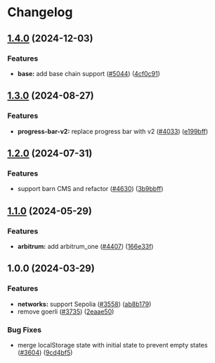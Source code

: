 # Changelog

## [1.4.0](https://github.com/cowprotocol/cowswap/compare/core-v1.3.0...core-v1.4.0) (2024-12-03)


### Features

* **base:** add base chain support ([#5044](https://github.com/cowprotocol/cowswap/issues/5044)) ([4cf0c91](https://github.com/cowprotocol/cowswap/commit/4cf0c91a300d6fcdc026364e74c45e5b2f729f2b))

## [1.3.0](https://github.com/cowprotocol/cowswap/compare/core-v1.2.0...core-v1.3.0) (2024-08-27)


### Features

* **progress-bar-v2:** replace progress bar with v2 ([#4033](https://github.com/cowprotocol/cowswap/issues/4033)) ([e199bff](https://github.com/cowprotocol/cowswap/commit/e199bff492ad3f91df23be34a829ebe1f246444a))

## [1.2.0](https://github.com/cowprotocol/cowswap/compare/core-v1.1.0...core-v1.2.0) (2024-07-31)


### Features

* support barn CMS and refactor ([#4630](https://github.com/cowprotocol/cowswap/issues/4630)) ([3b9bbff](https://github.com/cowprotocol/cowswap/commit/3b9bbffd9b916a0f5ec493941bcffd7fb9182972))

## [1.1.0](https://github.com/cowprotocol/cowswap/compare/core-v1.0.0...core-v1.1.0) (2024-05-29)


### Features

* **arbitrum:** add arbitrum_one ([#4407](https://github.com/cowprotocol/cowswap/issues/4407)) ([166e33f](https://github.com/cowprotocol/cowswap/commit/166e33f3c494972738b154cf844584dd78e12c7d))

## 1.0.0 (2024-03-29)


### Features

* **networks:** support Sepolia ([#3558](https://github.com/cowprotocol/cowswap/issues/3558)) ([ab8b179](https://github.com/cowprotocol/cowswap/commit/ab8b1794fb60da851f3fccdd861ebef4b18df30e))
* remove goerli ([#3735](https://github.com/cowprotocol/cowswap/issues/3735)) ([2eaae50](https://github.com/cowprotocol/cowswap/commit/2eaae5063f1623d03328e4c2a0fb49c7799ff0a3))


### Bug Fixes

* merge localStorage state with initial state to prevent empty states ([#3604](https://github.com/cowprotocol/cowswap/issues/3604)) ([9cd4bf5](https://github.com/cowprotocol/cowswap/commit/9cd4bf53807e307c213c547c762907b71bb5b343))
